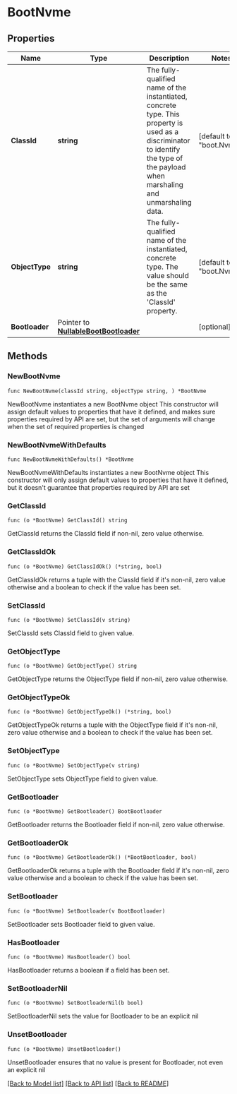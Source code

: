 # BootNvme

## Properties

Name | Type | Description | Notes
------------ | ------------- | ------------- | -------------
**ClassId** | **string** | The fully-qualified name of the instantiated, concrete type. This property is used as a discriminator to identify the type of the payload when marshaling and unmarshaling data. | [default to "boot.Nvme"]
**ObjectType** | **string** | The fully-qualified name of the instantiated, concrete type. The value should be the same as the &#39;ClassId&#39; property. | [default to "boot.Nvme"]
**Bootloader** | Pointer to [**NullableBootBootloader**](boot.Bootloader.md) |  | [optional] 

## Methods

### NewBootNvme

`func NewBootNvme(classId string, objectType string, ) *BootNvme`

NewBootNvme instantiates a new BootNvme object
This constructor will assign default values to properties that have it defined,
and makes sure properties required by API are set, but the set of arguments
will change when the set of required properties is changed

### NewBootNvmeWithDefaults

`func NewBootNvmeWithDefaults() *BootNvme`

NewBootNvmeWithDefaults instantiates a new BootNvme object
This constructor will only assign default values to properties that have it defined,
but it doesn't guarantee that properties required by API are set

### GetClassId

`func (o *BootNvme) GetClassId() string`

GetClassId returns the ClassId field if non-nil, zero value otherwise.

### GetClassIdOk

`func (o *BootNvme) GetClassIdOk() (*string, bool)`

GetClassIdOk returns a tuple with the ClassId field if it's non-nil, zero value otherwise
and a boolean to check if the value has been set.

### SetClassId

`func (o *BootNvme) SetClassId(v string)`

SetClassId sets ClassId field to given value.


### GetObjectType

`func (o *BootNvme) GetObjectType() string`

GetObjectType returns the ObjectType field if non-nil, zero value otherwise.

### GetObjectTypeOk

`func (o *BootNvme) GetObjectTypeOk() (*string, bool)`

GetObjectTypeOk returns a tuple with the ObjectType field if it's non-nil, zero value otherwise
and a boolean to check if the value has been set.

### SetObjectType

`func (o *BootNvme) SetObjectType(v string)`

SetObjectType sets ObjectType field to given value.


### GetBootloader

`func (o *BootNvme) GetBootloader() BootBootloader`

GetBootloader returns the Bootloader field if non-nil, zero value otherwise.

### GetBootloaderOk

`func (o *BootNvme) GetBootloaderOk() (*BootBootloader, bool)`

GetBootloaderOk returns a tuple with the Bootloader field if it's non-nil, zero value otherwise
and a boolean to check if the value has been set.

### SetBootloader

`func (o *BootNvme) SetBootloader(v BootBootloader)`

SetBootloader sets Bootloader field to given value.

### HasBootloader

`func (o *BootNvme) HasBootloader() bool`

HasBootloader returns a boolean if a field has been set.

### SetBootloaderNil

`func (o *BootNvme) SetBootloaderNil(b bool)`

 SetBootloaderNil sets the value for Bootloader to be an explicit nil

### UnsetBootloader
`func (o *BootNvme) UnsetBootloader()`

UnsetBootloader ensures that no value is present for Bootloader, not even an explicit nil

[[Back to Model list]](../README.md#documentation-for-models) [[Back to API list]](../README.md#documentation-for-api-endpoints) [[Back to README]](../README.md)


